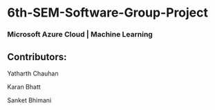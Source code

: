 # 6th-SEM-Software-Group-Project
### Microsoft Azure Cloud | Machine Learning

## Contributors:

Yatharth Chauhan

Karan Bhatt

Sanket Bhimani
